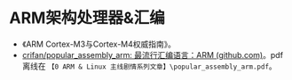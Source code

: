 # ARM架构处理器&汇编



- 《ARM Cortex-M3与Cortex-M4权威指南》。
- [crifan/popular_assembly_arm: 最流行汇编语言：ARM (github.com)](https://github.com/crifan/popular_assembly_arm)。pdf 离线在 `【0 ARM & Linux 主线剧情系列文章】\popular_assembly_arm.pdf`。



